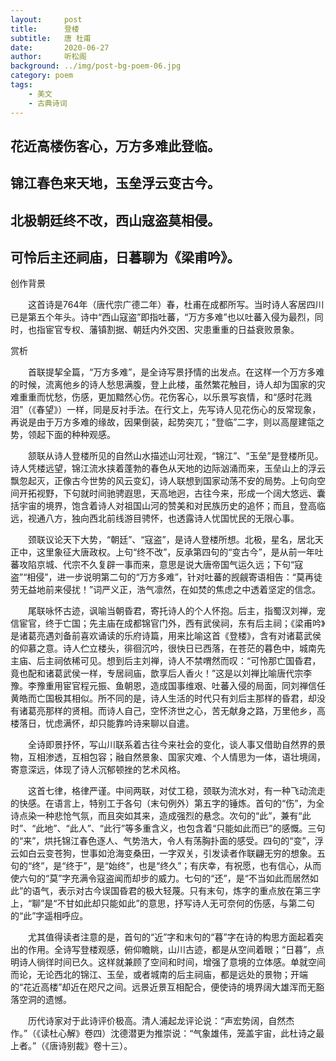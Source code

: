 ```yaml
---
layout:     post
title:      登楼
subtitle:   唐 杜甫
date:       2020-06-27
author:     听松阁
background: ../img/post-bg-poem-06.jpg
category: poem
tags:
    - 美文
    - 古典诗词
---
```


## 花近高楼伤客心，万方多难此登临。

## 锦江春色来天地，玉垒浮云变古今。

## 北极朝廷终不改，西山寇盗莫相侵。

## 可怜后主还祠庙，日暮聊为《梁甫吟》。





创作背景

　　这首诗是764年（唐代宗广德二年）春，杜甫在成都所写。当时诗人客居四川已是第五个年头。诗中“西山寇盗”即指吐蕃，“万方多难”也以吐蕃入侵为最烈，同时，也指宦官专权、藩镇割据、朝廷内外交困、灾患重重的日益衰败景象。







赏析



　　首联提挈全篇，“万方多难”，是全诗写景抒情的出发点。在这样一个万方多难的时候，流离他乡的诗人愁思满腹，登上此楼，虽然繁花触目，诗人却为国家的灾难重重而忧愁，伤感，更加黯然心伤。花伤客心，以乐景写哀情，和“感时花溅泪”（《春望》）一样，同是反衬手法。在行文上，先写诗人见花伤心的反常现象，再说是由于万方多难的缘故，因果倒装，起势突兀；“登临”二字，则以高屋建瓴之势，领起下面的种种观感。



　　颔联从诗人登楼所见的自然山水描述山河壮观，“锦江”、“玉垒”是登楼所见。诗人凭楼远望，锦江流水挟着蓬勃的春色从天地的边际汹涌而来，玉垒山上的浮云飘忽起灭，正像古今世势的风云变幻，诗人联想到国家动荡不安的局势。上句向空间开拓视野，下句就时间驰骋遐思，天高地迥，古往今来，形成一个阔大悠远、囊括宇宙的境界，饱含着诗人对祖国山河的赞美和对民族历史的追怀；而且，登高临远，视通八方，独向西北前线游目骋怀，也透露诗人忧国忧民的无限心事。



　　颈联议论天下大势，“朝廷”、“寇盗”，是诗人登楼所想。北极，星名，居北天正中，这里象征大唐政权。上句“终不改”，反承第四句的“变古今”，是从前一年吐蕃攻陷京城、代宗不久复辟一事而来，意思是说大唐帝国气运久远；下句“寇盗”“相侵”，进一步说明第二句的“万方多难”，针对吐蕃的觊觎寄语相告：“莫再徒劳无益地前来侵扰！”词严义正，浩气凛然，在如焚的焦虑之中透着坚定的信念。



　　尾联咏怀古迹，讽喻当朝昏君，寄托诗人的个人怀抱。后主，指蜀汉刘禅，宠信宦官，终于亡国；先主庙在成都锦官门外，西有武侯祠，东有后主祠；《梁甫吟》是诸葛亮遇刘备前喜欢诵读的乐府诗篇，用来比喻这首《登楼》，含有对诸葛武侯的仰慕之意。诗人伫立楼头，徘徊沉吟，很快日已西落，在苍茫的暮色中，城南先主庙、后主祠依稀可见。想到后主刘禅，诗人不禁喟然而叹：“可怜那亡国昏君，竟也配和诸葛武侯一样，专居祠庙，歆享后人香火！”这是以刘禅比喻唐代宗李豫。李豫重用宦官程元振、鱼朝恩，造成国事维艰、吐蕃入侵的局面，同刘禅信任黄皓而亡国极其相似。所不同的是，诗人生活的时代只有刘后主那样的昏君，却没有诸葛亮那样的贤相。而诗人自己，空怀济世之心，苦无献身之路，万里他乡，高楼落日，忧虑满怀，却只能靠吟诗来聊以自遣。



　　全诗即景抒怀，写山川联系着古往今来社会的变化，谈人事又借助自然界的景物，互相渗透，互相包容；融自然景象、国家灾难、个人情思为一体，语壮境阔，寄意深远，体现了诗人沉郁顿挫的艺术风格。



　　这首七律，格律严谨。中间两联，对仗工稳，颈联为流水对，有一种飞动流走的快感。在语言上，特别工于各句（末句例外）第五字的锤炼。首句的“伤”，为全诗点染一种悲怆气氛，而且突如其来，造成强烈的悬念。次句的“此”，兼有“此时”、“此地”、“此人”、“此行”等多重含义，也包含着“只能如此而已”的感慨。三句的“来”，烘托锦江春色逐人、气势浩大，令人有荡胸扑面的感受。四句的“变”，浮云如白云变苍狗，世事如沧海变桑田，一字双关，引发读者作联翩无穷的想象。五句的“终”，是“终于”，是“始终”，也是“终久”；有庆幸，有祝愿，也有信心，从而使六句的“莫”字充满令寇盗闻而却步的威力。七句的“还”，是“不当如此而居然如此”的语气，表示对古今误国昏君的极大轻蔑。只有末句，炼字的重点放在第三字上，“聊”是“不甘如此却只能如此”的意思，抒写诗人无可奈何的伤感，与第二句的“此”字遥相呼应。



　　尤其值得读者注意的是，首句的“近”字和末句的“暮”字在诗的构思方面起着突出的作用。全诗写登楼观感，俯仰瞻眺，山川古迹，都是从空间着眼；“日暮”，点明诗人徜徉时间已久。这样就兼顾了空间和时间，增强了意境的立体感。单就空间而论，无论西北的锦江、玉垒，或者城南的后主祠庙，都是远处的景物；开端的“花近高楼”却近在咫尺之间。远景近景互相配合，便使诗的境界阔大雄浑而无豁落空洞的遗憾。



　　历代诗家对于此诗评价极高。清人浦起龙评论说：“声宏势阔，自然杰作。”（《读杜心解》卷四）沈德潜更为推崇说：“气象雄伟，笼盖宇宙，此杜诗之最上者。”（《唐诗别裁》卷十三）。
